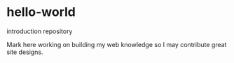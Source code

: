 # hello-world
introduction repository

Mark here working on building my web knowledge so I may contribute great site designs.

